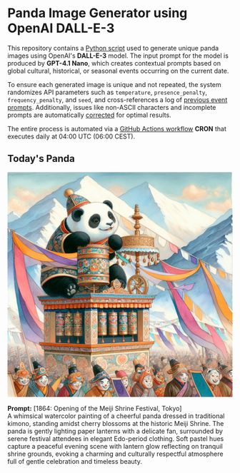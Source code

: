 # Panda Image Generator using OpenAI DALL-E-3

This repository contains a [Python script](src/daily_panda_image/generators/image_generator.py) used to generate unique panda images using OpenAI's **DALL-E-3** model. 
The input prompt for the model is produced by **GPT-4.1 Nano**, which creates contextual prompts based on global cultural, historical, or seasonal events occurring on the current date.

To ensure each generated image is unique and not repeated, the system randomizes API parameters such as `temperature`, `presence_penalty`, `frequency_penalty`, and `seed`, and cross-references a log of [previous event prompts](src/daily_panda_image/generators/prompt_generator.py). Additionally, issues like non-ASCII characters and incomplete prompts are automatically [corrected](src/daily_panda_image/utils/text_processor.py) for optimal results.

The entire process is automated via a [GitHub Actions workflow](.github/workflows/image_publisher.yml) **CRON** that executes daily at 04:00 UTC (06:00 CEST).


## Today's Panda
![screenshot](images/panda_current.png)

**Prompt:** [1864: Opening of the Meiji Shrine Festival, Tokyo]  
A whimsical watercolor painting of a cheerful panda dressed in traditional kimono, standing amidst cherry blossoms at the historic Meiji Shrine. The panda is gently lighting paper lanterns with a delicate fan, surrounded by serene festival attendees in elegant Edo-period clothing. Soft pastel hues capture a peaceful evening scene with lantern glow reflecting on tranquil shrine grounds, evoking a charming and culturally respectful atmosphere full of gentle celebration and timeless beauty.
